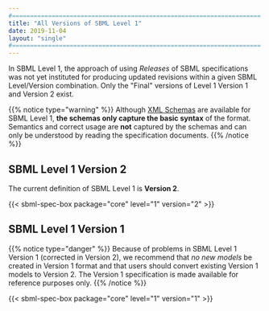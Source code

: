 ```yaml
---
#=====================================================================
title: "All Versions of SBML Level 1"
date: 2019-11-04
layout: "single"
#=====================================================================
---
```


In SBML Level 1, the approach of using _Releases_ of SBML specifications was not yet instituted for producing updated revisions within a given SBML Level/Version combination. Only the "Final" versions of Level&nbsp;1 Version&nbsp;1 and Version&nbsp;2 exist.

{{% notice type="warning" %}}
Although [XML Schemas](https://en.wikipedia.org/wiki/XML_schema) are available for SBML Level&nbsp;1, <strong>the schemas only capture the basic syntax</strong> of the format.  Semantics and correct usage are <strong>not</strong> captured by the schemas and can only be understood by reading the specification documents.
{{% /notice %}}


## SBML Level 1 Version 2

The current definition of SBML Level 1 is **Version 2**.

{{< sbml-spec-box package="core" level="1" version="2" >}}


## SBML Level 1 Version 1

{{% notice type="danger" %}}
Because of problems in SBML Level 1 Version 1 (corrected in Version&nbsp;2), we recommend that *no new models* be created in Version&nbsp;1 format and that users should convert existing Version&nbsp;1 models to Version&nbsp;2. The Version&nbsp;1 specification is made available for reference purposes only.
{{% /notice %}}

{{< sbml-spec-box package="core" level="1" version="1" >}}
